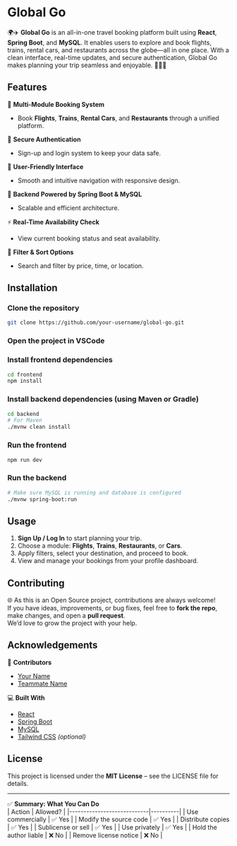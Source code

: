 # Global Go  
🌍✈️ **Global Go** is an all-in-one travel booking platform built using **React**, **Spring Boot**, and **MySQL**. It enables users to explore and book flights, trains, rental cars, and restaurants across the globe—all in one place. With a clean interface, real-time updates, and secure authentication, Global Go makes planning your trip seamless and enjoyable. 🚆🍴🚗

## Features
🛫 **Multi-Module Booking System**  
- Book **Flights**, **Trains**, **Rental Cars**, and **Restaurants** through a unified platform.  

🔐 **Secure Authentication**  
- Sign-up and login system to keep your data safe.  

📱 **User-Friendly Interface**  
- Smooth and intuitive navigation with responsive design.  

💾 **Backend Powered by Spring Boot & MySQL**  
- Scalable and efficient architecture.  

⚡ **Real-Time Availability Check**  
- View current booking status and seat availability.  

🎯 **Filter & Sort Options**  
- Search and filter by price, time, or location.

## Installation

### Clone the repository
```bash
git clone https://github.com/your-username/global-go.git
```

### Open the project in VSCode

### Install frontend dependencies
```bash
cd frontend
npm install
```

### Install backend dependencies (using Maven or Gradle)
```bash
cd backend
# For Maven
./mvnw clean install
```

### Run the frontend
```bash
npm run dev
```

### Run the backend
```bash
# Make sure MySQL is running and database is configured
./mvnw spring-boot:run
```

## Usage
1. **Sign Up / Log In** to start planning your trip.  
2. Choose a module: **Flights**, **Trains**, **Restaurants**, or **Cars**.  
3. Apply filters, select your destination, and proceed to book.  
4. View and manage your bookings from your profile dashboard.

## Contributing
🌐 As this is an Open Source project, contributions are always welcome!  
If you have ideas, improvements, or bug fixes, feel free to **fork the repo**, make changes, and open a **pull request**.  
We’d love to grow the project with your help.

## Acknowledgements

👥 **Contributors**  
- [Your Name](https://github.com/your-github-profile)  
- [Teammate Name](https://github.com/their-profile)  

💻 **Built With**  
- [React](https://reactjs.org/)  
- [Spring Boot](https://spring.io/projects/spring-boot)  
- [MySQL](https://www.mysql.com/)  
- [Tailwind CSS](https://tailwindcss.com/) *(optional)*  

## License
This project is licensed under the **MIT License** – see the LICENSE file for details.

---

✅ **Summary: What You Can Do**  
| Action                      | Allowed? |
|----------------------------|----------|
| Use commercially           | ✅ Yes   |
| Modify the source code     | ✅ Yes   |
| Distribute copies          | ✅ Yes   |
| Sublicense or sell         | ✅ Yes   |
| Use privately              | ✅ Yes   |
| Hold the author liable     | ❌ No    |
| Remove license notice      | ❌ No    |

